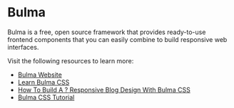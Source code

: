 # Bulma

Bulma is a free, open source framework that provides ready-to-use frontend components that you can easily combine to build responsive web interfaces.

Visit the following resources to learn more:

- [Bulma Website](https://bulma.io/)
- [Learn Bulma CSS](https://scrimba.com/learn/bulma)
- [How To Build A ? Responsive Blog Design With Bulma CSS](https://www.freecodecamp.org/news/how-to-build-a-responsive-blog-design-with-bulma-css-c2257a17c16b)
- [Bulma CSS Tutorial](https://youtube.com/playlist?list=PL4cUxeGkcC9iXItWKbaQxcyDT1u6E7a8a)

